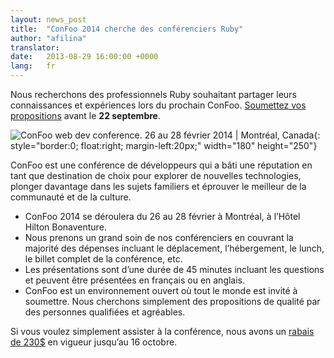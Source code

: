 ```yaml
---
layout: news_post
title:  "ConFoo 2014 cherche des conférenciers Ruby"
author: "afilina"
translator:
date:   2013-08-29 16:00:00 +0000
lang:   fr
---
```


Nous recherchons des professionnels Ruby souhaitant partager leurs
connaissances et expériences lors du prochain ConFoo.
[Soumettez vos propositions][1] avant le **22 septembre**.

![ConFoo web dev conference. 26 au 28 février 2014 &#124; Montréal, Canada][logo]{: style="border:0; float:right; margin-left:20px;" width="180" height="250"}

ConFoo est une conférence de développeurs qui a bâti une réputation en tant
que destination de choix pour explorer de nouvelles technologies, plonger
davantage dans les sujets familiers et éprouver le meilleur de la communauté
et de la culture.

 * ConFoo 2014 se déroulera du 26 au 28 février à Montréal, à l’Hôtel Hilton
   Bonaventure.
 * Nous prenons un grand soin de nos conférenciers en couvrant la majorité des
   dépenses incluant le déplacement, l’hébergement, le lunch, le billet
   complet de la conférence, etc.
 * Les présentations sont d’une durée de 45 minutes incluant les questions et
   peuvent être présentées en français ou en anglais.
 * ConFoo est un environnement ouvert où tout le monde est invité à soumettre.
   Nous cherchons simplement des propositions de qualité par des personnes
   qualifiées et agréables.

Si vous voulez simplement assister à la conférence, nous avons un
[rabais de 230$][2] en vigueur jusqu’au 16 octobre.



[logo]: http://confoo.ca/images/propaganda/2014/en/t-ruby.gif
[1]: http://confoo.ca/en/call-for-papers
[2]: http://confoo.ca/en/register
